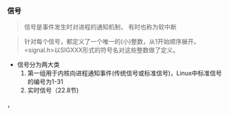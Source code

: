 ### 信号

> 信号是事件发生时对进程的通知机制， 有时也称为软中断

> 针对每个信号，都定义了一个唯一的(小)整数，从1开始顺序展开。<signal.h>以SIGXXX形式的符号名对这些整数做了定义。



+ 信号分为两大类
  1. 第一组用于内核向进程通知事件(传统信号或标准信号)，Linux中标准信号的编号为1-31
  2. 实时信号（22.8节)

，
